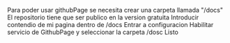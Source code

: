 Para poder usar githubPage se necesita crear una carpeta llamada "/docs"
El repositorio tiene que ser publico en la version gratuita
Introducir contendio de mi pagina dentro de /docs
Entrar a configuracion
Habilitar servicio de GithubPage y seleccionar la carpeta /dosc
Listo